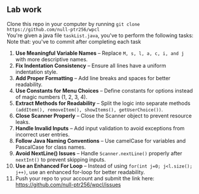 ## Lab work
Clone this repo in your computer by running `git clone https://github.com/null-ptr256/wpcl`
<br>
You're given a java file `taskList.java`, you've to perform the following tasks:
<br>
Note that: you've to commit after completing each task

 
1.	**Use Meaningful Variable Names** – Replace `M, s, l, a, c, i, and j` with more descriptive names.
2.	**Fix Indentation Consistency** – Ensure all lines have a uniform indentation style.
3.	**Add Proper Formatting** – Add line breaks and spaces for better readability.
4.	**Use Constants for Menu Choices** – Define constants for options instead of magic numbers (1, 2, 3, 4).
5.	**Extract Methods for Readability** – Split the logic into separate methods `(addItem(), removeItem(), showItems(), getUserChoice())`.
6.	**Close Scanner Properly** – Close the Scanner object to prevent resource leaks.
7.	**Handle Invalid Inputs** – Add input validation to avoid exceptions from incorrect user entries.
8.	**Follow Java Naming Conventions** – Use camelCase for variables and PascalCase for class names.
9.	**Avoid NextLine() Issues** – Handle `Scanner.nextLine()` properly after `nextInt()` to prevent skipping inputs.
10.	**Use an Enhanced For Loop** – Instead of using `for(int j=0; j<l.size(); j++)`, use an enhanced for-loop for better readability.
11. Push your repo to your account and submit the link here: https://github.com/null-ptr256/wpcl/issues
